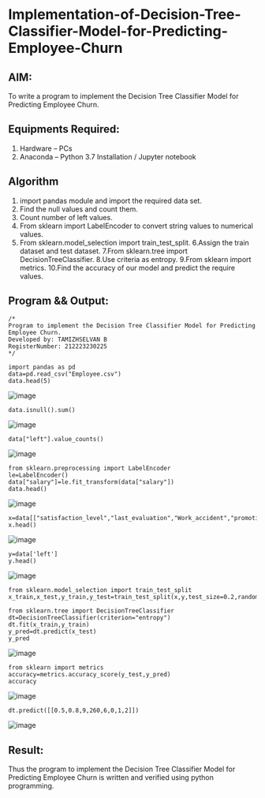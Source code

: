 # Implementation-of-Decision-Tree-Classifier-Model-for-Predicting-Employee-Churn

## AIM:
To write a program to implement the Decision Tree Classifier Model for Predicting Employee Churn.

## Equipments Required:
1. Hardware – PCs
2. Anaconda – Python 3.7 Installation / Jupyter notebook

## Algorithm
1. import pandas module and import the required data set.
2. Find the null values and count them.
3. Count number of left values.
4. From sklearn import LabelEncoder to convert string values to numerical values.
5. From sklearn.model_selection import train_test_split.
6.Assign the train dataset and test dataset.
7.From sklearn.tree import DecisionTreeClassifier.
8.Use criteria as entropy.
9.From sklearn import metrics.
10.Find the accuracy of our model and predict the require values.

## Program && Output:
```
/*
Program to implement the Decision Tree Classifier Model for Predicting Employee Churn.
Developed by: TAMIZHSELVAN B
RegisterNumber: 212223230225
*/
```
```
import pandas as pd
data=pd.read_csv("Employee.csv")
data.head(5)
```
![image](https://github.com/user-attachments/assets/0a5e6639-f80a-4591-881f-de7f73ab0bc0)

```
data.isnull().sum()
```

![image](https://github.com/user-attachments/assets/496aa59d-4b40-48e8-8fce-257a6fc94d91)

```
data["left"].value_counts()
```

![image](https://github.com/user-attachments/assets/7b0520b0-3df8-44ba-a967-5e1c58dc6cb7)

```
from sklearn.preprocessing import LabelEncoder
le=LabelEncoder()
data["salary"]=le.fit_transform(data["salary"])
data.head()
```
![image](https://github.com/user-attachments/assets/d3432a76-ff8b-4378-9aee-e6c858583c8b)


```
x=data[["satisfaction_level","last_evaluation","Work_accident","promotion_last_5years","number_project","average_montly_hours","time_spend_company","salary"]]
x.head()
```
![image](https://github.com/user-attachments/assets/dbc1b5bb-8648-4b44-99dc-4a07e2736a62)

```
y=data['left']
y.head()
```

![image](https://github.com/user-attachments/assets/deba4896-5881-45bf-b400-072ad663ac93)

```
from sklearn.model_selection import train_test_split
x_train,x_test,y_train,y_test=train_test_split(x,y,test_size=0.2,random_state=100)

from sklearn.tree import DecisionTreeClassifier
dt=DecisionTreeClassifier(criterion="entropy")
dt.fit(x_train,y_train)
y_pred=dt.predict(x_test)
y_pred
```

![image](https://github.com/user-attachments/assets/606443fb-ebe7-4291-abab-fcb1d8e75600)

```
from sklearn import metrics
accuracy=metrics.accuracy_score(y_test,y_pred)
accuracy
```
![image](https://github.com/user-attachments/assets/df897bef-ac70-45ca-9633-148a8416ffe5)

```
dt.predict([[0.5,0.8,9,260,6,0,1,2]])
```

![image](https://github.com/user-attachments/assets/f719855f-04f3-4cbf-b53e-d4d5c21d7550)

## Result:
Thus the program to implement the  Decision Tree Classifier Model for Predicting Employee Churn is written and verified using python programming.
